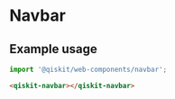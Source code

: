 # Navbar

## Example usage

```javascript
import '@qiskit/web-components/navbar';
```

```html
<qiskit-navbar></qiskit-navbar>
```
